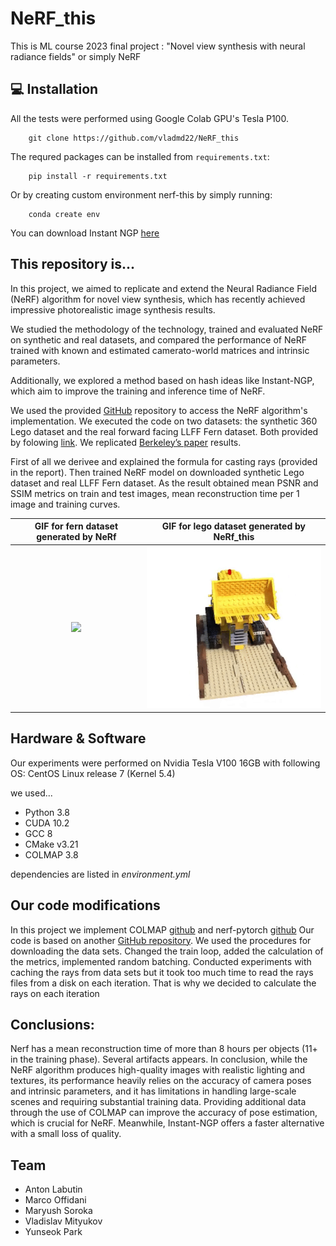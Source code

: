 # NeRF_this

This is ML course 2023 final project : "Novel view synthesis with neural radiance fields" or simply NeRF

## :computer: Installation

All the tests were performed using Google Colab GPU's Tesla P100.

        git clone https://github.com/vladmd22/NeRF_this

The requred packages can be installed from ``requirements.txt``:

        pip install -r requirements.txt

Or by creating custom environment nerf-this by simply running:

        conda create env
        
You can download Instant NGP [here](https://github.com/NVlabs/instant-ngp/blob/master/docs/nerf_dataset_tips.md)

## This repository is...

In this project, we aimed to replicate and extend the Neural Radiance Field (NeRF) algorithm for novel view synthesis, which has recently achieved impressive photorealistic image synthesis results.

We studied the methodology of the technology, trained and evaluated NeRF on synthetic and real datasets, and compared the performance of NeRF trained with known and estimated camerato-world matrices and intrinsic parameters.

Additionally, we explored a method based on hash ideas like Instant-NGP, which aim to improve the training and inference time of NeRF.

We used the provided [GitHub]([https://github.com/colmap/colmap](https://github.com/yenchenlin/nerf-pytorch)) repository to access the NeRF algorithm's implementation. 
We executed the code on two datasets: the synthetic 360 Lego dataset and the real forward facing LLFF Fern dataset. Both provided by folowing [link](https://drive.google.com/drive/folders/128yBriW1IG_3NJ5Rp7APSTZsJqdJdfc1). We replicated [Berkeley’s paper](https://arxiv.org/pdf/2003.08934.pdf) results. 

First of all we derivee and explained the formula for casting rays (provided in the report). Then trained NeRF model  on downloaded synthetic Lego dataset and real LLFF Fern dataset. As the result obtained mean PSNR and SSIM metrics on train and test images, mean reconstruction time per 1 image and training curves. 

GIF for fern dataset generated by NeRf |  GIF for lego dataset generated by NeRf_this 
:-------------------------:|:-------------------------:
![](fern.gif) |  ![](lego.gif)

 
## Hardware & Software

Our experiments were performed on Nvidia Tesla V100 16GB with following OS: CentOS Linux release 7 (Kernel 5.4) 

we used...
+ Python 3.8
+ CUDA 10.2
+ GCC 8
+ CMake v3.21
+ COLMAP 3.8

dependencies are listed in *environment.yml*

## Our code modifications

In this project we implement COLMAP [github](https://github.com/colmap/colmap) and nerf-pytorch [github](https://github.com/yenchenlin/nerf-pytorch)
Our code is based on another [GitHub repository](https://github.com/krrish94/nerf-pytorch). We used the procedures for downloading the data sets. Changed the train loop, added the calculation of the metrics, implemented random batching. Conducted experiments with caching the rays from data sets but it took too much time to read the rays files from a disk on each iteration. That is why we decided to calculate the rays on each iteration
 
## Conclusions: 

Nerf has a mean reconstruction time of more than 8 hours per objects (11+ in the training phase). Several artifacts appears. In conclusion, while the NeRF algorithm produces high-quality images with realistic lighting and textures, its performance heavily relies on the accuracy of camera poses and intrinsic parameters, and it has limitations in handling large-scale scenes and requiring substantial training data. Providing additional data through the use of COLMAP can improve the accuracy of pose estimation, which is crucial for NeRF. Meanwhile, Instant-NGP offers a faster alternative with a small loss of quality.

## Team

+ Anton Labutin
+ Marco Offidani
+ Maryush Soroka
+ Vladislav Mityukov
+ Yunseok Park
